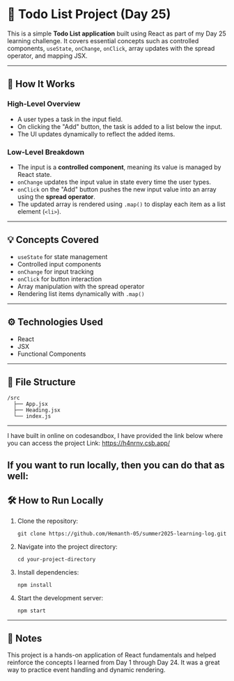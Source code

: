 
# 📝 Todo List Project (Day 25)

This is a simple **Todo List application** built using React as part of my Day 25 learning challenge. It covers essential concepts such as controlled components, `useState`, `onChange`, `onClick`, array updates with the spread operator, and mapping JSX.

---

## 🚀 How It Works

### High-Level Overview
- A user types a task in the input field.
- On clicking the "Add" button, the task is added to a list below the input.
- The UI updates dynamically to reflect the added items.

### Low-Level Breakdown
- The input is a **controlled component**, meaning its value is managed by React state.
- `onChange` updates the input value in state every time the user types.
- `onClick` on the "Add" button pushes the new input value into an array using the **spread operator**.
- The updated array is rendered using `.map()` to display each item as a list element (`<li>`).

---

## 💡 Concepts Covered

- `useState` for state management
- Controlled input components
- `onChange` for input tracking
- `onClick` for button interaction
- Array manipulation with the spread operator
- Rendering list items dynamically with `.map()`

---

## ⚙️ Technologies Used
- React
- JSX
- Functional Components

---

## 📂 File Structure
```
/src
  ├── App.jsx
  ├── Heading.jsx
  └── index.js
```
---
I have built in online on codesandbox, I have provided the link below where you can access the project
Link: https://h4nrnv.csb.app/

If you want to run locally, then you can do that as well:
---

## 🛠 How to Run Locally

1. Clone the repository:
   ```
   git clone https://github.com/Hemanth-05/summer2025-learning-log.git
   ```

2. Navigate into the project directory:
   ```
   cd your-project-directory
   ```

3. Install dependencies:
   ```
   npm install
   ```

4. Start the development server:
   ```
   npm start
   ```

---

## 📌 Notes

This project is a hands-on application of React fundamentals and helped reinforce the concepts I learned from Day 1 through Day 24. It was a great way to practice event handling and dynamic rendering.

